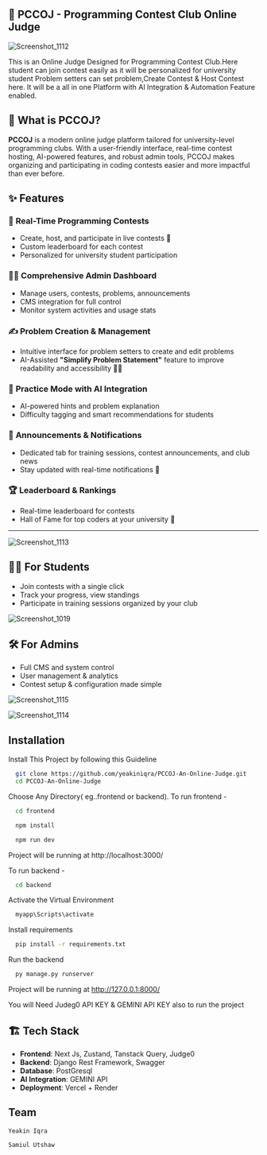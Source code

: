 
## 🚀 PCCOJ - Programming Contest Club Online Judge
![Screenshot_1112](https://github.com/user-attachments/assets/1c51f174-f942-47c6-9d87-e8d69222ab23)

This is an Online Judge Designed for Programming Contest Club.Here student can join contest easily as it will be personalized for university student Problem setters can set problem,Create Contest & Host Contest here. It will be a all in one Platform with AI Integration & Automation Feature enabled.

## 🧠 What is PCCOJ?

**PCCOJ** is a modern online judge platform tailored for university-level programming clubs. With a user-friendly interface, real-time contest hosting, AI-powered features, and robust admin tools, PCCOJ makes organizing and participating in coding contests easier and more impactful than ever before.

## ✨ Features

### 🏁 **Real-Time Programming Contests**
- Create, host, and participate in live contests 📅
- Custom leaderboard for each contest
- Personalized for university student participation

### 🧑‍💼 **Comprehensive Admin Dashboard**
- Manage users, contests, problems, announcements
- CMS integration for full control
- Monitor system activities and usage stats

### ✍️ **Problem Creation & Management**
- Intuitive interface for problem setters to create and edit problems
- AI-Assisted **"Simplify Problem Statement"** feature to improve readability and accessibility 🧠✨

### 🧪 **Practice Mode with AI Integration**
- AI-powered hints and problem explanation
- Difficulty tagging and smart recommendations for students

### 📣 **Announcements & Notifications**
- Dedicated tab for training sessions, contest announcements, and club news
- Stay updated with real-time notifications 🔔

### 🏆 **Leaderboard & Rankings**
- Real-time leaderboard for contests
- Hall of Fame for top coders at your university 🏅

---

![Screenshot_1113](https://github.com/user-attachments/assets/6c32f5da-038f-4dcd-872e-db57c5f1d845)

## 🧑‍💻 For Students

- Join contests with a single click
- Track your progress, view standings
- Participate in training sessions organized by your club

![Screenshot_1019](https://github.com/user-attachments/assets/0e56ab83-1eb0-4f9e-b535-d84edc046271)


## 🛠️ For Admins

- Full CMS and system control
- User management & analytics
- Contest setup & configuration made simple
  
![Screenshot_1115](https://github.com/user-attachments/assets/a1e4c672-3fc5-437e-b11e-ecb7c8d1c7bf)

![Screenshot_1114](https://github.com/user-attachments/assets/53a29225-e5ca-4b54-a11f-70940bcbca84)


## Installation

Install This Project by following this Guideline

```bash
  git clone https://github.com/yeakiniqra/PCCOJ-An-Online-Judge.git
  cd PCCOJ-An-Online-Judge
```
Choose Any Directory( eg..frontend or backend).
To run frontend - 
```bash
  cd frontend
```
```bash
  npm install
```
```bash
  npm run dev
```
Project will be running at http://localhost:3000/

To run backend -
```bash
  cd backend
```
Activate the Virtual Environment
```bash
  myapp\Scripts\activate
```
Install requirements 
```bash
  pip install -r requirements.txt
```
Run the backend
```bash
  py manage.py runserver
```
Project will be running at http://127.0.0.1:8000/

You will Need Judeg0 API KEY & GEMINI API KEY also to run the project

## 🏗️ Tech Stack

- **Frontend**: Next Js, Zustand, Tanstack Query, Judge0
- **Backend**: Django Rest Framework, Swagger
- **Database**: PostGresql
- **AI Integration**: GEMINI API
- **Deployment**: Vercel + Render


## Team

 `Yeakin Iqra` 

`Samiul Utshaw`

